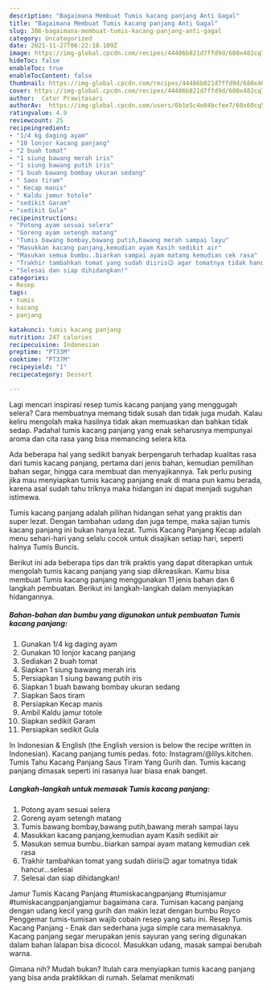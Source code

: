 ```yaml
---
description: "Bagaimana Membuat Tumis kacang panjang Anti Gagal"
title: "Bagaimana Membuat Tumis kacang panjang Anti Gagal"
slug: 386-bagaimana-membuat-tumis-kacang-panjang-anti-gagal
category: Uncategorized
date: 2021-11-27T06:22:18.109Z
image: https://img-global.cpcdn.com/recipes/44486b821d7ffd9d/680x482cq70/tumis-kacang-panjang-foto-resep-utama.jpg
hideToc: false
enableToc: true
enableTocContent: false
thumbnail: https://img-global.cpcdn.com/recipes/44486b821d7ffd9d/680x482cq70/tumis-kacang-panjang-foto-resep-utama.jpg
cover: https://img-global.cpcdn.com/recipes/44486b821d7ffd9d/680x482cq70/tumis-kacang-panjang-foto-resep-utama.jpg
author:  Catur Prawitasari
authorAv:  https://img-global.cpcdn.com/users/6b1e5c4e04bcfee7/60x60cq50/avatar.jpg
ratingvalue: 4.9
reviewcount: 25
recipeingredient:
- "1/4 kg daging ayam"
- "10 lonjor kacang panjang"
- "2 buah tomat"
- "1 siung bawang merah iris"
- "1 siung bawang putih iris"
- "1 buah bawang bombay ukuran sedang"
- " Saos tiram"
- " Kecap manis"
- " Kaldu jamur totole"
- "sedikit Garam"
- "sedikit Gula"
recipeinstructions:
- "Potong ayam sesuai selera"
- "Goreng ayam setengh matang"
- "Tumis bawang bombay,bawang putih,bawang merah sampai layu"
- "Masukkan kacang panjang,kemudian ayam Kasih sedikit air"
- "Masukan semua bumbu..biarkan sampai ayam matang kemudian cek rasa"
- "Trakhir tambahkan tomat yang sudah diiris😉 agar tomatnya tidak hancur...selesai"
- "Selesai dan siap dihidangkan!"
categories:
- Resep
tags:
- tumis
- kacang
- panjang

katakunci: tumis kacang panjang 
nutrition: 247 calories
recipecuisine: Indonesian
preptime: "PT33M"
cooktime: "PT37M"
recipeyield: "1"
recipecategory: Dessert

---
```



Lagi mencari inspirasi resep tumis kacang panjang yang menggugah selera? Cara membuatnya memang tidak susah dan tidak juga mudah. Kalau keliru mengolah maka hasilnya tidak akan memuaskan dan bahkan tidak sedap. Padahal tumis kacang panjang yang enak seharusnya mempunyai aroma dan cita rasa yang bisa memancing selera kita.


Ada beberapa hal yang sedikit banyak berpengaruh terhadap kualitas rasa dari tumis kacang panjang, pertama dari jenis bahan, kemudian pemilihan bahan segar, hingga cara membuat dan menyajikannya. Tak perlu pusing jika mau menyiapkan tumis kacang panjang enak di mana pun kamu berada, karena asal sudah tahu triknya maka hidangan ini dapat menjadi suguhan istimewa.

Tumis kacang panjang adalah pilihan hidangan sehat yang praktis dan super lezat. Dengan tambahan udang dan juga tempe, maka sajian tumis kacang panjang ini bukan hanya lezat. Tumis Kacang Panjang Kecap adalah menu sehari-hari yang selalu cocok untuk disajikan setiap hari, seperti halnya Tumis Buncis.


Berikut ini ada beberapa tips dan trik praktis yang dapat diterapkan untuk mengolah tumis kacang panjang yang siap dikreasikan. Kamu bisa membuat Tumis kacang panjang menggunakan 11 jenis bahan dan 6 langkah pembuatan. Berikut ini langkah-langkah dalam menyiapkan hidangannya.

<!--inarticleads1-->

##### Bahan-bahan dan bumbu yang digunakan untuk pembuatan Tumis kacang panjang:

1. Gunakan 1/4 kg daging ayam
1. Gunakan 10 lonjor kacang panjang
1. Sediakan 2 buah tomat
1. Siapkan 1 siung bawang merah iris
1. Persiapkan 1 siung bawang putih iris
1. Siapkan 1 buah bawang bombay ukuran sedang
1. Siapkan  Saos tiram
1. Persiapkan  Kecap manis
1. Ambil  Kaldu jamur totole
1. Siapkan sedikit Garam
1. Persiapkan sedikit Gula


In Indonesian &amp; English (the English version is below the recipe written in Indonesian). Kacang panjang tumis pedas. foto: Instagram/@lilys.kitchen. Tumis Tahu Kacang Panjang Saus Tiram Yang Gurih dan. Tumis kacang panjang dimasak seperti ini rasanya luar biasa enak banget. 

<!--inarticleads2-->

##### Langkah-langkah untuk memasak Tumis kacang panjang:

1. Potong ayam sesuai selera
1. Goreng ayam setengh matang
1. Tumis bawang bombay,bawang putih,bawang merah sampai layu
1. Masukkan kacang panjang,kemudian ayam Kasih sedikit air
1. Masukan semua bumbu..biarkan sampai ayam matang kemudian cek rasa
1. Trakhir tambahkan tomat yang sudah diiris😉 agar tomatnya tidak hancur...selesai
1. Selesai dan siap dihidangkan!

Jamur Tumis Kacang Panjang #tumiskacangpanjang #tumisjamur #tumiskacangpanjangjamur bagaimana cara. Tumisan kacang panjang dengan udang kecil yang gurih dan makin lezat dengan bumbu Royco Penggemar tumis-tumisan wajib cobain resep yang satu ini. Resep Tumis Kacang Panjang - Enak dan sederhana juga simple cara memasaknya. Kacang panjang segar merupakan jenis sayuran yang sering digunakan dalam bahan lalapan bisa dicocol. Masukkan udang, masak sampai berubah warna. 

Gimana nih? Mudah bukan? Itulah cara menyiapkan tumis kacang panjang yang bisa anda praktikkan di rumah. Selamat menikmati
